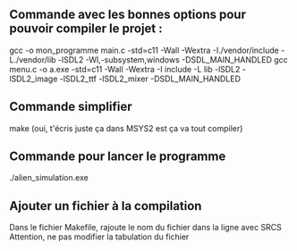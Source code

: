 ## Commande avec les bonnes options pour pouvoir compiler le projet :  
gcc -o mon_programme main.c -std=c11 -Wall -Wextra -I./vendor/include -L./vendor/lib -lSDL2 -Wl,-subsystem,windows -DSDL_MAIN_HANDLED
gcc menu.c -o a.exe -std=c11 -Wall -Wextra -I include -L lib -lSDL2 -lSDL2_image -lSDL2_ttf -lSDL2_mixer -DSDL_MAIN_HANDLED

## Commande simplifier
make (oui, t'écris juste ça dans MSYS2 est ça va tout compiler)

## Commande pour lancer le programme
./alien_simulation.exe

## Ajouter un fichier à la compilation
Dans le fichier Makefile, rajoute le nom du fichier dans la ligne avec SRCS
Attention, ne pas modifier la tabulation du fichier
